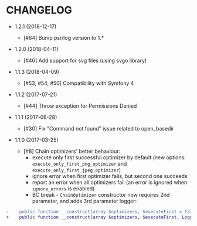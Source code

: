 CHANGELOG
=========

* 1.2.1 (2018-12-17)

  * [#64] Bump psr/log version to 1.*

* 1.2.0 (2018-04-11)

  * [#46] Add support for svg files (using svgo library)

* 1.1.3 (2018-04-09)

  * [#53, #54, #50] Compatibility with Symfony 4

* 1.1.2 (2017-07-21)

  * [#44] Throw exception for Permissions Denied

* 1.1.1 (2017-06-28)

  * [#30] Fix "Command not found" issue related to open_basedir
  
* 1.1.0 (2017-03-25)

  * [#8] Chain optimizers' better behaviour:
    * execute only first successful optimizer by default (new options: `execute_only_first_png_optimizer` and `execute_only_first_jpeg_optimizer`)
    * ignore error when first optimizer fails, but second one succeeds
    * report an error when all optimizers fail (an error is ignored when `ignore_errors` is enabled)
    * BC break - `ChainOptimizer` constructor now requires 2nd parameter, and adds 3rd parameter logger:
```diff    
-    public function __construct(array $optimizers, $executeFirst = false)
+    public function __construct(array $optimizers, $executeFirst, LoggerInterface $logger)
```
